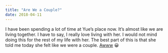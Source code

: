 ```yaml
---
title: "Are We a Couple?"
date: 2018-04-11
---
```

I have been spending a lot of time at Yue’s place now. It’s almost like we are living together. I have to say, I really love living with her. I would not mind doing this for the rest of my life with her. The best part of this is that she told me today she felt like we were a couple. [Awww](https://media.giphy.com/media/YKcWT7DvtwVVu/giphy.gif) 😀